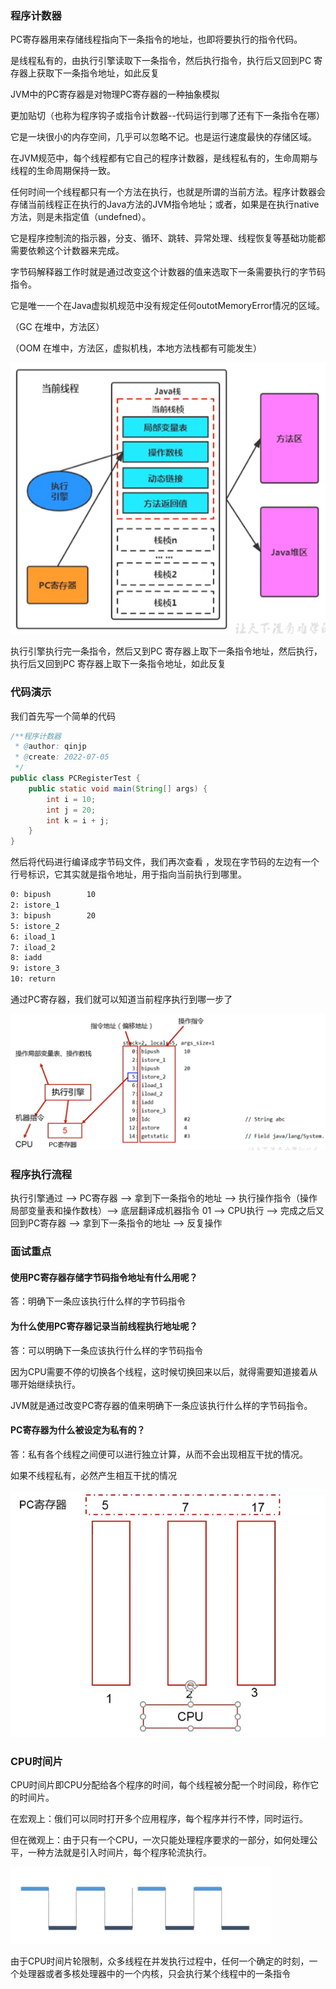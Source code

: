 ### 程序计数器

PC寄存器用来存储线程指向下一条指令的地址，也即将要执行的指令代码。

是线程私有的，由执行引擎读取下一条指令，然后执行指令，执行后又回到PC 寄存器上获取下一条指令地址，如此反复



JVM中的PC寄存器是对物理PC寄存器的一种抽象模拟

更加贴切（也称为程序钩子或指令计数器--代码运行到哪了还有下一条指令在哪）



它是一块很小的内存空间，几乎可以忽略不记。也是运行速度最快的存储区域。



在JVM规范中，每个线程都有它自己的程序计数器，是线程私有的，生命周期与线程的生命周期保持一致。



任何时间一个线程都只有一个方法在执行，也就是所谓的当前方法。程序计数器会存储当前线程正在执行的Java方法的JVM指令地址；或者，如果是在执行native方法，则是未指定值（undefned）。



它是程序控制流的指示器，分支、循环、跳转、异常处理、线程恢复等基础功能都需要依赖这个计数器来完成。



字节码解释器工作时就是通过改变这个计数器的值来选取下一条需要执行的字节码指令。



它是唯一一个在Java虚拟机规范中没有规定任何outotMemoryError情况的区域。

（GC 在堆中，方法区）

（OOM 在堆中，方法区，虚拟机栈，本地方法栈都有可能发生）



![](images\image-20200705155728557.png)



执行引擎执行完一条指令，然后又到PC 寄存器上取下一条指令地址，然后执行，执行后又回到PC 寄存器上取下一条指令地址，如此反复





### 代码演示

我们首先写一个简单的代码

```java
/**程序计数器
 * @author: qinjp
 * @create: 2022-07-05
 */
public class PCRegisterTest {
    public static void main(String[] args) {
        int i = 10;
        int j = 20;
        int k = i + j;
    }
}
```

然后将代码进行编译成字节码文件，我们再次查看 ，发现在字节码的左边有一个行号标识，它其实就是指令地址，用于指向当前执行到哪里。

```bash
0: bipush        10
2: istore_1
3: bipush        20
5: istore_2
6: iload_1
7: iload_2
8: iadd
9: istore_3
10: return
```

通过PC寄存器，我们就可以知道当前程序执行到哪一步了 



![](images\image-20200705161007423.png)





### 程序执行流程

执行引擎通过  --> PC寄存器 --> 拿到下一条指令的地址 --> 执行操作指令（操作局部变量表和操作数栈）--> 底层翻译成机器指令 01 --> CPU执行 --> 完成之后又回到PC寄存器 --> 拿到下一条指令的地址 --> 反复操作





### 面试重点

#### 使用PC寄存器存储字节码指令地址有什么用呢？

答：明确下一条应该执行什么样的字节码指令



#### 为什么使用PC寄存器记录当前线程执行地址呢？

答：可以明确下一条应该执行什么样的字节码指令



因为CPU需要不停的切换各个线程，这时候切换回来以后，就得需要知道接着从哪开始继续执行。

JVM就是通过改变PC寄存器的值来明确下一条应该执行什么样的字节码指令。



#### PC寄存器为什么被设定为私有的？

答：私有各个线程之间便可以进行独立计算，从而不会出现相互干扰的情况。

如果不线程私有，必然产生相互干扰的情况

![](images\image-20200705161812542.png)





### CPU时间片

CPU时间片即CPU分配给各个程序的时间，每个线程被分配一个时间段，称作它的时间片。

在宏观上：俄们可以同时打开多个应用程序，每个程序并行不悖，同时运行。

但在微观上：由于只有一个CPU，一次只能处理程序要求的一部分，如何处理公平，一种方法就是引入时间片，每个程序轮流执行。

![](images\image-20200705161849557.png)

由于CPU时间片轮限制，众多线程在并发执行过程中，任何一个确定的时刻，一个处理器或者多核处理器中的一个内核，只会执行某个线程中的一条指令